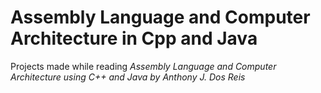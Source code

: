# Assembly Language and Computer Architecture in Cpp and Java
Projects made while reading *Assembly Language and Computer Architecture using C++ and Java by Anthony J. Dos Reis*
